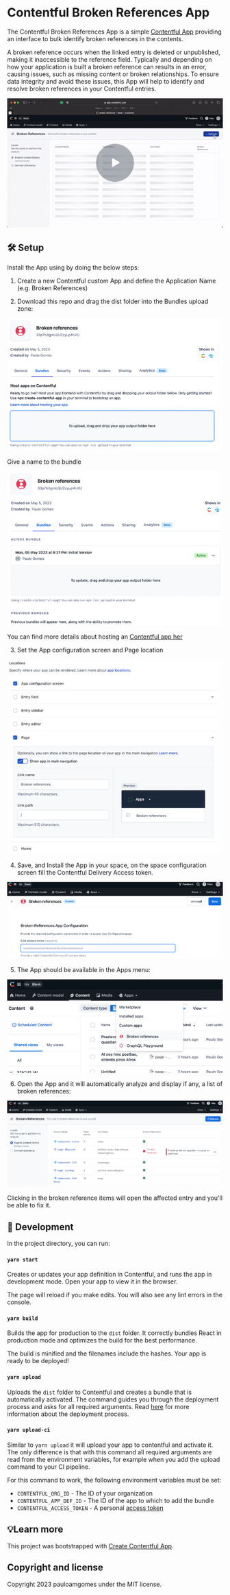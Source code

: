 # Contentful Broken References App

The Contentful Broken References App is a simple [Contentful App](https://www.contentful.com/developers/docs/extensibility/app-framework/) providing an interface to bulk identify broken references in the contents.

A broken reference occurs when the linked entry is deleted or unpublished, making it inaccessible to the reference field.
Typically and depending on how your application is built a broken reference can results in an error, causing issues, such as missing content or broken relationships. To ensure data integrity and avoid these issues, this App will help to identify and resolve broken references in your Contentful entries.

[![](./docs/app-video-play.gif)](https://www.loom.com/share/1ca2aa82244a417e8dd317dfdc4fc780)

## 🛠 Setup

Install the App using by doing the below steps:

1. Create a new Contentful custom App and define the Application Name (e.g. Broken References)

2. Download this repo and drag the dist folder into the Bundles upload zone:

![App Bundles Upload](./docs//app-bundles-upload.png)

Give a name to the bundle

![App Bundles Uploade](./docs//app-bundles-uploaded.png)

You can find more details about hosting an [Contentful app her](https://www.contentful.com/developers/docs/extensibility/app-framework/hosting-an-app/)

3. Set the App configuration screen and Page location

![App Locations](./docs//app-locations.png)

4. Save, and Install the App in your space, on the space configuration screen fill the Contentful Delivery Access token.

![App Configuration Screen](./docs//app-config-screen.png)

5. The App should be available in the Apps menu:

![Apps Menu](./docs//app-apps-page.png)

6. Open the App and it will automatically analyze and display if any, a list of broken references:

![Apps Menu](./docs//app-page.png)

Clicking in the broken reference items will open the affected entry and you'll be able to fix it.

## 🥷 Development

In the project directory, you can run:

#### `yarn start`

Creates or updates your app definition in Contentful, and runs the app in development mode.
Open your app to view it in the browser.

The page will reload if you make edits.
You will also see any lint errors in the console.

#### `yarn build`

Builds the app for production to the `dist` folder.
It correctly bundles React in production mode and optimizes the build for the best performance.

The build is minified and the filenames include the hashes.
Your app is ready to be deployed!

#### `yarn upload`

Uploads the `dist` folder to Contentful and creates a bundle that is automatically activated.
The command guides you through the deployment process and asks for all required arguments.
Read [here](https://www.contentful.com/developers/docs/extensibility/app-framework/create-contentful-app/#deploy-with-contentful) for more information about the deployment process.

#### `yarn upload-ci`

Similar to `yarn upload` it will upload your app to contentful and activate it. The only difference is
that with this command all required arguments are read from the environment variables, for example when you add
the upload command to your CI pipeline.

For this command to work, the following environment variables must be set:

- `CONTENTFUL_ORG_ID` - The ID of your organization
- `CONTENTFUL_APP_DEF_ID` - The ID of the app to which to add the bundle
- `CONTENTFUL_ACCESS_TOKEN` - A personal [access token](https://www.contentful.com/developers/docs/references/content-management-api/#/reference/personal-access-tokens)

## 💡Learn more

This project was bootstrapped with [Create Contentful App](https://github.com/contentful/create-contentful-app).

## Copyright and license

Copyright 2023 pauloamgomes under the MIT license.
